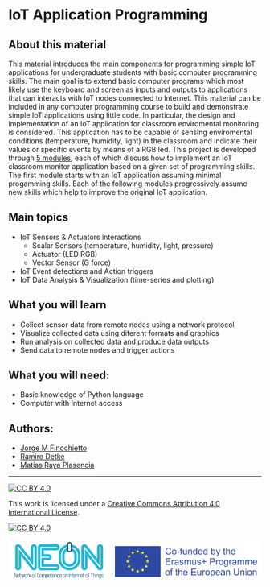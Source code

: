 # IoT Application Programming
## About this material
This material introduces the main components for programming simple IoT applications for undergraduate students with basic computer programming skills. The main goal is to extend basic computer programs which most likely use the keyboard and screen as inputs and outputs to applications that can interacts with IoT nodes connected to Internet. This material can be included in any computer programming course to build and demonstrate simple IoT applications using little code. In particular, the design and implementation of an IoT application for classroom enviromental monitoring is considered. This application has to be capable of sensing enviromental conditions (temperature, humidity, light) in the classroom and indicate their values or specific events by means of a RGB led. This project is developed through [5 modules](https://github.com/neon-iot/iotprogramming/tree/main/notebooks), each of which discuss how to implement an IoT classroom monitor application based on a given set of programming skills. The first module starts with an IoT application assuming minimal progamming skills. Each of the following modules progressively assume new skills which help to improve the original IoT application. 

## Main topics
* IoT Sensors & Actuators interactions
  * Scalar Sensors (temperature, humidity, light, pressure)
  * Actuator (LED RGB)   
  * Vector Sensor (G force)
* IoT Event detections and Action triggers
* IoT Data Analysis & Visualization (time-series and plotting)

## What you will learn
* Collect sensor data from remote nodes using a network protocol
* Visualize collected data using diferent formats and graphics
* Run analysis on collected data and produce data outputs  
* Send data to remote nodes and trigger actions

## What you will need:
* Basic knowledge of Python language
* Computer with Internet access 

## Authors:
* [Jorge M Finochietto](https://ar.linkedin.com/in/jfinochietto?trk=profile-badge)
* [Ramiro Detke](https://www.linkedin.com/in/ramiro-fernando-detke/)  
* [Matías Raya Plasencia](https://fcefyn.unc.edu.ar/perfiles/mraya)

***
[![CC BY 4.0][cc-by-shield]][cc-by]

This work is licensed under a
[Creative Commons Attribution 4.0 International License][cc-by].

[![CC BY 4.0][cc-by-image]][cc-by]

[cc-by]: http://creativecommons.org/licenses/by/4.0/
[cc-by-image]: https://i.creativecommons.org/l/by/4.0/88x31.png
[cc-by-shield]: https://img.shields.io/badge/License-CC%20BY%204.0-lightgrey.svg
![logo_neon_erasmus](https://github.com/neon-iot/iotprogramming/blob/main/images/BannerSupportErasmus.png)

